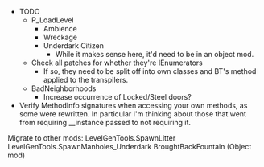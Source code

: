 ﻿- TODO
  - P_LoadLevel
    - Ambience 
    - Wreckage
    - Underdark Citizen
      - While it makes sense here, it'd need to be in an object mod.
  - Check all patches for whether they're IEnumerators
    - If so, they need to be split off into own classes and BT's method applied to the transpilers.
  - BadNeighborhoods
    - Increase occurrence of Locked/Steel doors?
- Verify MethodInfo signatures when accessing your own methods, as some were rewritten. In particular I'm thinking about those that went from requiring __instance passed to not requiring it.


Migrate to other mods:
    LevelGenTools.SpawnLitter
    LevelGenTools.SpawnManholes_Underdark
    BroughtBackFountain (Object mod)